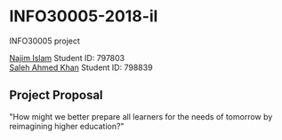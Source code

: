 # INFO30005-2018-il

INFO30005 project

[Najim Islam](https://github.com/najimc) Student ID: 797803\
[Saleh Ahmed Khan](https://github.com/salehk2) Student ID: 798839

## Project Proposal

"How might we better prepare all learners for the needs of tomorrow by reimagining higher education?"
